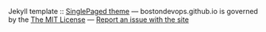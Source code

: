 

Jekyll template :: [SinglePaged theme](https://github.com/t413/SinglePaged)
&mdash;
bostondevops.github.io is governed by the [The MIT License](https://github.com/BostonDevOps/bostondevops.github.io/blob/gh-pages/LICENSE.txt)
&mdash;
[Report an issue with the site](https://github.com/BostonDevOps/bostondevops.github.io/issues/new)
